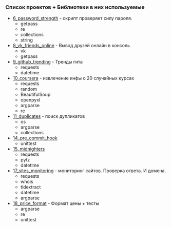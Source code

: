 ### Список проектов + Библиотеки в них используемые
- [6_password_strength](6_password_strength/README.md) - скрипт проверяет силу пароля.
    - getpass
    - re
    - collections 
    - string 
- [8_vk_friends_online](8_vk_friends_online/README.md) - Вывод друзей онлайн в консоль
  - vk
  - getpass
- [9_github_trending](9_github_trending/README.md) - Тренды гита
  - requests
  - datetime 
- [10_coursera](10_coursera/README.md) - извлечение инфы о 20 случайных курсах
  - requests
  - random
  - BeautifulSoup
  - openpyxl 
  - argparse
  - re
- [11_duplicates](11_duplicates/README.md) - поиск дупликатов
  - os
  - argparse
  - collections
- [14_pre_commit_hook](14_pre_commit_hook/README.md) 
  - unittest
- [15_midnighters](15_midnighters/README.md) 
  - requests
  - pytz
  - datetime
- [17_sites_monitoring](17_sites_monitoring/README.md) - мониторинг сайтов. Проверка ответа. И домена.
  - requests
  - whois
  - tldextract
  - datetime 
  - argparse
 - [18_price_format](18_price_format/README.md) - Формат цены + тесты
   - argparse  
   - re
   - unittest